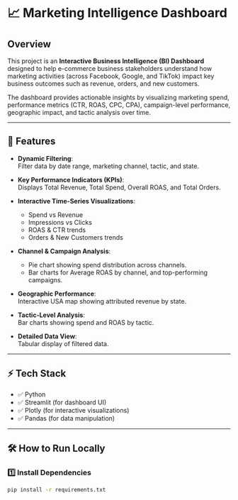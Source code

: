 # 📈 Marketing Intelligence Dashboard

## Overview
This project is an **Interactive Business Intelligence (BI) Dashboard** designed to help e-commerce business stakeholders understand how marketing activities (across Facebook, Google, and TikTok) impact key business outcomes such as revenue, orders, and new customers.

The dashboard provides actionable insights by visualizing marketing spend, performance metrics (CTR, ROAS, CPC, CPA), campaign-level performance, geographic impact, and tactic analysis over time.

---

## 🚀 Features
- **Dynamic Filtering**:  
  Filter data by date range, marketing channel, tactic, and state.

- **Key Performance Indicators (KPIs)**:  
  Displays Total Revenue, Total Spend, Overall ROAS, and Total Orders.

- **Interactive Time-Series Visualizations**:  
  - Spend vs Revenue  
  - Impressions vs Clicks  
  - ROAS & CTR trends  
  - Orders & New Customers trends  

- **Channel & Campaign Analysis**:  
  - Pie chart showing spend distribution across channels.  
  - Bar charts for Average ROAS by channel, and top-performing campaigns.

- **Geographic Performance**:  
  Interactive USA map showing attributed revenue by state.

- **Tactic-Level Analysis**:  
  Bar charts showing spend and ROAS by tactic.

- **Detailed Data View**:  
  Tabular display of filtered data.

---

## ⚡ Tech Stack
- ✅ Python  
- ✅ Streamlit (for dashboard UI)  
- ✅ Plotly (for interactive visualizations)  
- ✅ Pandas (for data manipulation)

---

## 🛠️ How to Run Locally

### 1️⃣ Install Dependencies
```bash
pip install -r requirements.txt
